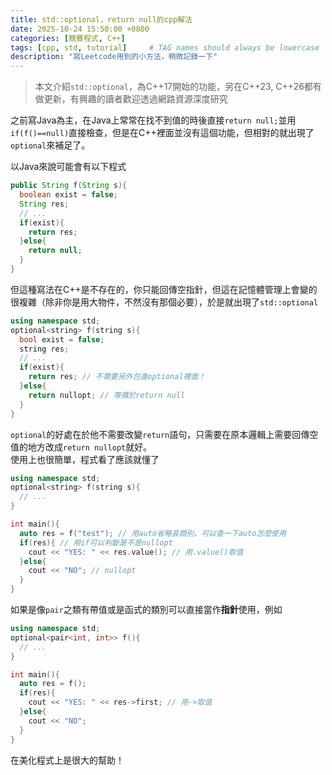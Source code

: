 ```yaml
---
title: std::optional，return null的cpp解法
date: 2025-10-24 15:50:00 +0800
categories: [競賽程式, C++]
tags: [cpp, std, tutorial]     # TAG names should always be lowercase
description: "寫Leetcode用到的小方法，稍微記錄一下"
---
```


> 本文介紹`std::optional`，為C++17開始的功能，另在C++23, C++26都有做更新，有興趣的讀者歡迎透過網路資源深度研究

之前寫Java為主，在Java上常常在找不到值的時後直接`return null;`並用`if(f()==null)`直接檢查，但是在C++裡面並沒有這個功能，但相對的就出現了`optional`來補足了。

以Java來說可能會有以下程式
```java
public String f(String s){
  boolean exist = false;
  String res;
  // ...
  if(exist){
    return res;
  }else{
    return null;
  }
}
```
但這種寫法在C++是不存在的，你只能回傳空指針，但這在記憶體管理上會變的很複雜（除非你是用大物件，不然沒有那個必要），於是就出現了`std::optional`
```c++
using namespace std;
optional<string> f(string s){
  bool exist = false;
  string res;
  // ...
  if(exist){
    return res; // 不需要另外包進optional裡面！
  }else{
    return nullopt; // 等價於return null
  }
}
```
`optional`的好處在於他不需要改變`return`語句，只需要在原本邏輯上需要回傳空值的地方改成`return nullopt`就好。  
使用上也很簡單，程式看了應該就懂了
```c++
using namespace std;
optional<string> f(string s){
  // ...
}

int main(){
  auto res = f("test"); // 用auto省略長類別，可以查一下auto怎麼使用
  if(res){ // 用if可以判斷是不是nullopt
    cout << "YES: " << res.value(); // 用.value()取值
  }else{
    cout << "NO"; // nullopt
  }
}
```
如果是像`pair`之類有帶值或是函式的類別可以直接當作**指針**使用，例如
```cpp
using namespace std;
optional<pair<int, int>> f(){
  // ...
}

int main(){
  auto res = f();
  if(res){
    cout << "YES: " << res->first; // 用->取值
  }else{
    cout << "NO";
  }
}
```
在美化程式上是很大的幫助！


